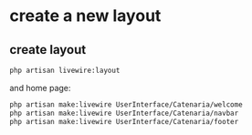 # create a new layout

## create layout

```bash
php artisan livewire:layout
```

and home page:

```bash
php artisan make:livewire UserInterface/Catenaria/welcome
php artisan make:livewire UserInterface/Catenaria/navbar
php artisan make:livewire UserInterface/Catenaria/footer
```
